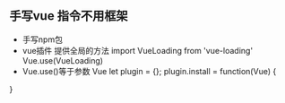 ## 手写vue 指令不用框架
- 手写npm包
-  vue插件 提供全局的方法
 import VueLoading from 'vue-loading'
 Vue.use(VueLoading)
- Vue.use()等于参数 Vue
 let plugin = {};
plugin.install = function(Vue) {
  
}

